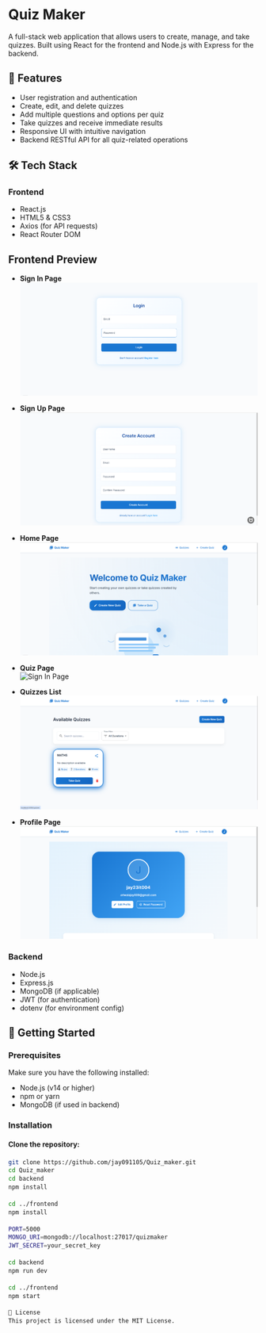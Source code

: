 # Quiz Maker

A full-stack web application that allows users to create, manage, and take quizzes. Built using React for the frontend and Node.js with Express for the backend.

## 🧠 Features

- User registration and authentication
- Create, edit, and delete quizzes
- Add multiple questions and options per quiz
- Take quizzes and receive immediate results
- Responsive UI with intuitive navigation
- Backend RESTful API for all quiz-related operations

## 🛠️ Tech Stack

### Frontend
- React.js
- HTML5 & CSS3
- Axios (for API requests)
- React Router DOM

## Frontend Preview

- **Sign In Page**  
  ![Sign In Page](./assets/SignIn.png)

- **Sign Up Page**  
  ![Sign In Page](./assets/SignUp.png)

- **Home Page**  
 ![Sign In Page](./assets/Home.png)

- **Quiz Page**  
  ![Sign In Page](./assets/Quiz.png)

- **Quizzes List**  
  ![Quizzes List](./assets/Quiz_List.png)

- **Profile Page**
  ![Quizzes List](./assets/Profile.png)

### Backend
- Node.js
- Express.js
- MongoDB (if applicable)
- JWT (for authentication)
- dotenv (for environment config)

## 🚀 Getting Started

### Prerequisites

Make sure you have the following installed:
- Node.js (v14 or higher)
- npm or yarn
- MongoDB (if used in backend)

### Installation

#### Clone the repository:
```bash
git clone https://github.com/jay091105/Quiz_maker.git
cd Quiz_maker
cd backend
npm install

cd ../frontend
npm install

PORT=5000
MONGO_URI=mongodb://localhost:27017/quizmaker
JWT_SECRET=your_secret_key

cd backend
npm run dev

cd ../frontend
npm start

📄 License
This project is licensed under the MIT License.

